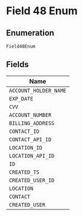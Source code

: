 
# Field 48 Enum

## Enumeration

`Field48Enum`

## Fields

| Name |
|  --- |
| `ACCOUNT_HOLDER_NAME` |
| `EXP_DATE` |
| `CVV` |
| `ACCOUNT_NUMBER` |
| `BILLING_ADDRESS` |
| `CONTACT_ID` |
| `CONTACT_API_ID` |
| `LOCATION_ID` |
| `LOCATION_API_ID` |
| `ID` |
| `CREATED_TS` |
| `CREATED_USER_ID` |
| `LOCATION` |
| `CONTACT` |
| `CREATED_USER` |

